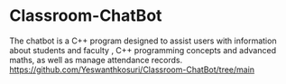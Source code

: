 # Classroom-ChatBot
The chatbot is a C++ program designed to assist users with information about students and faculty , C++ programming concepts and advanced maths, as well as manage attendance records.
https://github.com/Yeswanthkosuri/Classroom-ChatBot/tree/main
